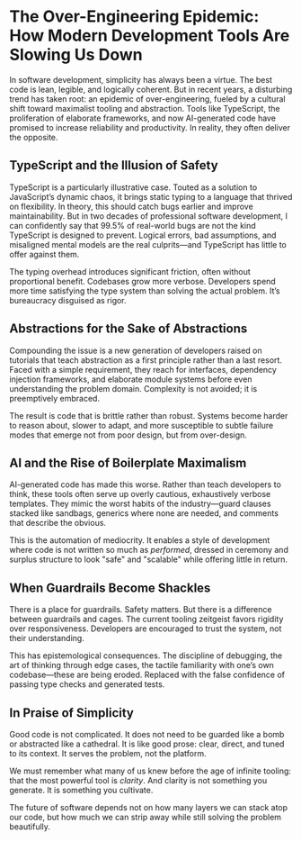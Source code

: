 # The Over-Engineering Epidemic: How Modern Development Tools Are Slowing Us Down

In software development, simplicity has always been a virtue. The best code is lean, legible, and logically coherent. But in recent years, a disturbing trend has taken root: an epidemic of over-engineering, fueled by a cultural shift toward maximalist tooling and abstraction. Tools like TypeScript, the proliferation of elaborate frameworks, and now AI-generated code have promised to increase reliability and productivity. In reality, they often deliver the opposite.

## TypeScript and the Illusion of Safety

TypeScript is a particularly illustrative case. Touted as a solution to JavaScript’s dynamic chaos, it brings static typing to a language that thrived on flexibility. In theory, this should catch bugs earlier and improve maintainability. But in two decades of professional software development, I can confidently say that 99.5% of real-world bugs are not the kind TypeScript is designed to prevent. Logical errors, bad assumptions, and misaligned mental models are the real culprits—and TypeScript has little to offer against them.

The typing overhead introduces significant friction, often without proportional benefit. Codebases grow more verbose. Developers spend more time satisfying the type system than solving the actual problem. It’s bureaucracy disguised as rigor.

## Abstractions for the Sake of Abstractions

Compounding the issue is a new generation of developers raised on tutorials that teach abstraction as a first principle rather than a last resort. Faced with a simple requirement, they reach for interfaces, dependency injection frameworks, and elaborate module systems before even understanding the problem domain. Complexity is not avoided; it is preemptively embraced.

The result is code that is brittle rather than robust. Systems become harder to reason about, slower to adapt, and more susceptible to subtle failure modes that emerge not from poor design, but from over-design.

## AI and the Rise of Boilerplate Maximalism

AI-generated code has made this worse. Rather than teach developers to think, these tools often serve up overly cautious, exhaustively verbose templates. They mimic the worst habits of the industry—guard clauses stacked like sandbags, generics where none are needed, and comments that describe the obvious.

This is the automation of mediocrity. It enables a style of development where code is not written so much as *performed*, dressed in ceremony and surplus structure to look "safe" and "scalable" while offering little in return.

## When Guardrails Become Shackles

There is a place for guardrails. Safety matters. But there is a difference between guardrails and cages. The current tooling zeitgeist favors rigidity over responsiveness. Developers are encouraged to trust the system, not their understanding.

This has epistemological consequences. The discipline of debugging, the art of thinking through edge cases, the tactile familiarity with one’s own codebase—these are being eroded. Replaced with the false confidence of passing type checks and generated tests.

## In Praise of Simplicity

Good code is not complicated. It does not need to be guarded like a bomb or abstracted like a cathedral. It is like good prose: clear, direct, and tuned to its context. It serves the problem, not the platform.

We must remember what many of us knew before the age of infinite tooling: that the most powerful tool is *clarity*. And clarity is not something you generate. It is something you cultivate.

The future of software depends not on how many layers we can stack atop our code, but how much we can strip away while still solving the problem beautifully.